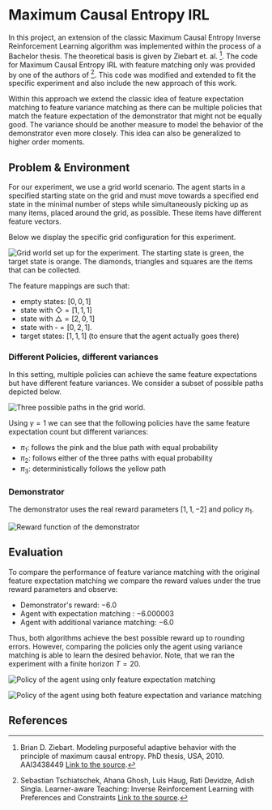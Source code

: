 # Maximum Causal Entropy IRL

In this project, an extension of the classic Maximum Causal Entropy Inverse Reinforcement Learning algorithm was implemented within the process of a Bachelor thesis. The theoretical basis is given by Ziebart et. al. [^1]. The code for Maximum Causal Entropy IRL with feature matching only was provided by one of the authors of [^2]. This code was modified and extended to fit the specific experiment and also include the new approach of this work.

Within this approach we extend the classic idea of feature expectation matching to feature variance matching as there can be multiple policies that match the feature expectation of the demonstrator that might not be equally good. The variance should be another measure to model the behavior of the demonstrator even more closely. This idea can also be generalized to higher order moments.

## Problem \& Environment

For our experiment, we use a grid world scenario. The agent starts in a specified starting state on the grid and must move towards a specified end state in the minimal number of steps while simultaneously picking up as many items, placed around the grid, as possible. These items have different feature vectors.

Below we display the specific grid configuration for this experiment.

![Grid world set up for the experiment. The starting state is green, the target state is orange. The diamonds, triangles and squares are the items that can be collected.](plots/grid.jpg)

The feature mappings are such that:
- empty states: $[0,0,1]$
- state with $\Diamond = [1,1,1]$
- state with $\triangle = [2,0,1]$
- state with $\square = [0,2,1]$.
- target states: $[1,1,1]$ (to ensure that the agent actually goes there)

### Different Policies, different variances
In this setting, multiple policies can achieve the same feature expectations but have different feature variances. We consider a subset of possible paths depicted below.

![Three possible paths in the grid world.](plots/paths.jpg)

Using $\gamma = 1$ we can see that the following policies have the same feature expectation count but different variances:

- $\pi_1$: follows the pink and the blue path with equal probability
- $\pi_2$: follows either of the three paths with equal probability
- $\pi_3$: deterministically follows the yellow path

### Demonstrator

The demonstrator uses the real reward parameters $[1,1,-2]$ and policy $\pi_1$.

![Reward function of the demonstrator](plots/Demonstrator_reward.jpg)

## Evaluation

To compare the performance of feature variance matching with the original feature expectation matching we compare the reward values under the true reward parameters and observe:

- Demonstrator's reward: $-6.0$
- Agent with expectation matching : $-6.000003$
- Agent with additional variance matching: $-6.0$

Thus, both algorithms achieve the best possible reward up to rounding errors. However, comparing the policies only the agent using variance matching is able to learn the desired behavior. Note, that we ran the experiment with a finite horizon $T=20$.

![Policy of the agent using only feature expectation matching](plots/Agent%20Expectation_policy.jpg)

![Policy of the agent using both feature expectation and variance matching](plots/Agent%20Variance_policy.jpg)



## References

[^1]: Brian D. Ziebart. Modeling purposeful adaptive behavior with the principle of maximum causal entropy. PhD thesis, USA, 2010. AAI3438449 [Link to the source](https://www.cs.cmu.edu/~bziebart/publications/thesis-bziebart.pdf). 

[^2]: Sebastian Tschiatschek, Ahana Ghosh, Luis Haug, Rati Devidze, Adish Singla. Learner-aware Teaching: Inverse Reinforcement Learning with Preferences and Constraints [Link to the source](https://arxiv.org/abs/1906.00429).